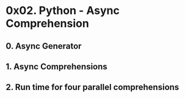# 0x02. Python - Async Comprehension
## 0. Async Generator
## 1. Async Comprehensions
## 2. Run time for four parallel comprehensions
